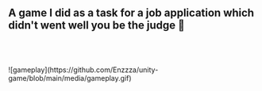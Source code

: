 ## A game I did as a task for a job application which didn't went well you be the judge :rofl:

<br>
<br>
<br>
![gameplay](https://github.com/Enzzza/unity-game/blob/main/media/gameplay.gif)
